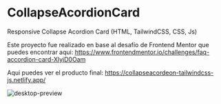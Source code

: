 # CollapseAcordionCard
Responsive Collapse Acordion Card (HTML, TailwindCSS, CSS, Js)

Este proyecto fue realizado en base al desafío de Frontend Mentor que puedes encontrar aqui:
https://www.frontendmentor.io/challenges/faq-accordion-card-XlyjD0Oam

Aqui puedes ver el producto final:
https://collapseacordeon-tailwindcss-js.netlify.app/


![desktop-preview](https://github.com/VickyAzola/CollapseAcordionCard/assets/116470398/6fe81319-b8bb-4133-aaf8-71ed28443e8d)
